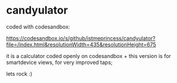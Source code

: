# candyulator
coded with codesandbox:

https://codesandbox.io/s/github/istmeprincess/candyulator?file=/index.html&resolutionWidth=435&resolutionHeight=675

it is a calculator coded openly on codesandbox + this version is for smartdevice views, for very improved taps;

lets rock :)

